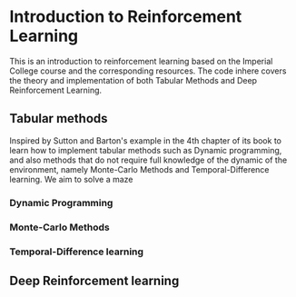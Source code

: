 # Introduction to Reinforcement Learning

This is an introduction to reinforcement learning based on the Imperial College course and the corresponding resources. The code inhere covers the theory and implementation of both Tabular Methods and Deep Reinforcement Learning.

## Tabular methods

Inspired by Sutton and Barton's example in the 4th chapter of its book to learn how to implement tabular methods such as Dynamic programming, and also methods that do not require full knowledge of the dynamic of the environment, namely Monte-Carlo Methods and Temporal-Difference learning. We aim to solve a maze 

### Dynamic Programming 

### Monte-Carlo Methods

### Temporal-Difference learning

## Deep Reinforcement learning

